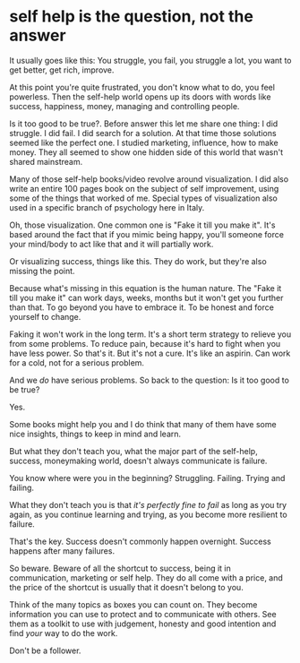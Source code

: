 
# self help is the question, not the answer

It usually goes like this: You struggle, you fail, you struggle a lot, you want to get better, get rich, improve.

At this point you're quite frustrated, you don't know what to do, you feel powerless.
Then the self-help world opens up its doors with words like success, happiness, money, managing and controlling people.

Is it too good to be true?.
Before answer this let me share one thing: I did struggle. I did fail. I did search for a solution.
At that time those solutions seemed like the perfect one. I studied marketing, influence, how to make money. They all seemed to show one hidden side of this world that wasn't shared mainstream.

Many of those self-help books/video revolve around visualization. I did also write an entire 100 pages book on the subject of self improvement, using some of the things that worked of me. Special types of visualization also used in a specific branch of psychology here in Italy.

Oh, those visualization. One common one is "Fake it till you make it".
It's based around the fact that if you mimic being happy, you'll someone force your mind/body to act like that and it will partially work.

Or visualizing success, things like this.
They do work, but they're also missing the point.

Because what's missing in this equation is the human nature. The "Fake it till you make it" can work days, weeks, months but it won't get you further than that. To go beyond you have to embrace it. To be honest and force yourself to change.

Faking it won't work in the long term. It's a short term strategy to relieve you from some problems. To reduce pain, because it's hard to fight when you have less power. So that's it. But it's not a cure.
It's like an aspirin. Can work for a cold, not for a serious problem.

And we _do_ have serious problems.
So back to the question: Is it too good to be true?

Yes.

Some books might help you and I do think that many of them have some nice insights, things to keep in mind and learn.

But what they don't teach you, what the major part of the self-help, success, moneymaking world, doesn't always communicate is failure.

You know where were you in the beginning? Struggling. Failing. Trying and failing.

What they don't teach you is that _it's perfectly fine to fail_ as long as you try again, as you continue learning and trying, as you become more resilient to failure.

That's the key. Success doesn't commonly happen overnight.
Success happens after many failures.

So beware. Beware of all the shortcut to success, being it in communication, marketing or self help.
They do all come with a price, and the price of the shortcut is usually that it doesn't belong to you.

Think of the many topics as boxes you can count on. They become information you can use to protect and to communicate with others. See them as a toolkit to use with judgement, honesty and good intention and find _your_ way to do the work.

Don't be a follower.
